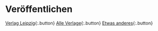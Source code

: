 <link rel="stylesheet" href="/Buchstadt-Leipzig/css/style.css">

# Veröffentlichen

[Verlag Leipzig](z_rm.html){:.button}
[Alle Verlage](z_lb.html){:.button}
[Etwas anderes](z_sh.html){:.button}
